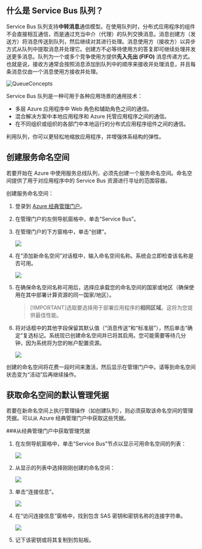 ## 什么是 Service Bus 队列？

Service Bus 队列支持**中转消息**通信模型。在使用队列时，分布式应用程序的组件不会直接相互通信，而是通过充当中介（代理）的队列交换消息。消息创建方（发送方）将消息传送到队列，然后继续对其进行处理。消息使用方（接收方）以异步方式从队列中提取消息并处理它。创建方不必等待使用方的答复即可继续处理并发送更多消息。队列为一个或多个竞争使用方提供**先入先出 (FIFO)** 消息传递方式。也就是说，接收方通常会按照消息添加到队列中的顺序来接收并处理消息，并且每条消息仅由一个消息使用方接收并处理。

![QueueConcepts](./media/howto-service-bus-queues/sb-queues-08.png)

Service Bus 队列是一种可用于各种应用场景的通用技术：

-   多层 Azure 应用程序中 Web 角色和辅助角色之间的通信。
-   混合解决方案中本地应用程序和 Azure 托管应用程序之间的通信。
-   在不同组织或组织的各部门中本地运行的分布式应用程序组件之间的通信。

利用队列，你可以更轻松地缩放应用程序，并增强体系结构的弹性。

## 创建服务命名空间

若要开始在 Azure 中使用服务总线队列，必须先创建一个服务命名空间。命名空间提供了用于对应用程序中的 Service Bus 资源进行寻址的范围容器。

创建服务命名空间：

1.  登录到 [Azure 经典管理门户][]。

2.  在管理门户的左侧导航窗格中，单击“Service Bus”。

3.  在管理门户的下方窗格中，单击“创建”。

    ![](./media/howto-service-bus-queues/sb-queues-03.png)

4.  在“添加新命名空间”对话框中，输入命名空间名称。系统会立即检查该名称是否可用。

    ![](./media/howto-service-bus-queues/sb-queues-04.png)

5.  在确保命名空间名称可用后，选择应承载您的命名空间的国家或地区（确保使用在其中部署计算资源的同一国家/地区）。

     >[!IMPORTANT]选取要选择用于部署应用程序的**相同区域**。这将为您提供最佳性能。

6. 	将对话框中的其他字段保留其默认值（“消息传送”和“标准层”），然后单击“确定”复选标记。系统现已创建命名空间并已将其启用。您可能需要等待几分钟，因为系统将为您的帐户配置资源。

    ![](./media/howto-service-bus-queues/getting-started-multi-tier-27.png)

创建的命名空间将花费一段时间来激活，然后显示在管理门户中。请等到命名空间状态变为“活动”后再继续操作。

## 获取命名空间的默认管理凭据

若要在新命名空间上执行管理操作（如创建队列），则必须获取该命名空间的管理凭据。可以从 Azure 经典管理门户中获取这些凭据。

###从经典管理门户中获取管理凭据

1.  在左侧导航窗格中，单击“Service Bus”节点以显示可用命名空间的列表：

    ![](./media/howto-service-bus-queues/sb-queues-13.png)

2.  从显示的列表中选择刚刚创建的命名空间：

    ![](./media/howto-service-bus-queues/sb-queues-09.png)

3.  单击“连接信息”。

    ![](./media/howto-service-bus-queues/sb-queues-06.png)

4.  在“访问连接信息”窗格中，找到包含 SAS 密钥和密钥名称的连接字符串。

    ![](./media/howto-service-bus-queues/multi-web-45.png)

5.  记下该密钥或将其复制到剪贴板。

  [Azure 经典管理门户]: http://manage.windowsazure.cn

<!---HONumber=82-->